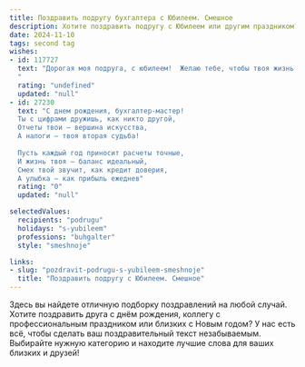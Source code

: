 ```yaml
---
title: Поздравить подругу бухгалтера с Юбилеем. Смешное
description: Хотите поздравить подругу с Юбилеем или другим праздником? Наш ИИ создаст незабываемое поздравление, а вы обязательно выделитесь среди других.  
date: 2024-11-10
tags: second tag
wishes:
- id: 117727
  text: "Дорогая моя подруга, с юбилеем!  Желаю тебе, чтобы твоя жизнь была такой же яркой и непредсказуемой, как дебет с кредитом после корпоратива. Пусть твой бюджет всегда будет в плюсе, а нервы – в полном порядке (хотя бы до следующей налоговой проверки!).  С днем рождения, бухгалтер-суперзвезда!  Будь здорова, богата и, самое главное,  счастлива – без всяких там амортизационных отчислений на радость!
  "
  rating: "undefined"
  updated: "null"
- id: 27230
  text: "С днем рождения, бухгалтер-мастер!
  Ты с цифрами дружишь, как никто другой,
  Отчеты твои – вершина искусства,
  А налоги – твоя вторая судьба!
  
  Пусть каждый год приносит расчеты точные,
  И жизнь твоя – баланс идеальный,
  Смех твой звучит, как кредит доверия,
  А улыбка – как прибыль ежеднев"
  rating: "0"
  updated: "null"

selectedValues:
  recipients: "podrugu"
  holidays: "s-yubileem"
  professions: "buhgalter"
  style: "smeshnoje"

links:
- slug: "pozdravit-podrugu-s-yubileem-smeshnoje"
  title: "Поздравить подругу с Юбилеем. Смешное"
---
```


Здесь вы найдете отличную подборку поздравлений на любой случай. 
Хотите поздравить друга с днём рождения, коллегу с профессиональным праздником или близких с Новым годом? У нас есть всё, чтобы сделать ваш поздравительный текст незабываемым. Выбирайте нужную категорию и находите лучшие слова для ваших близких и друзей!
